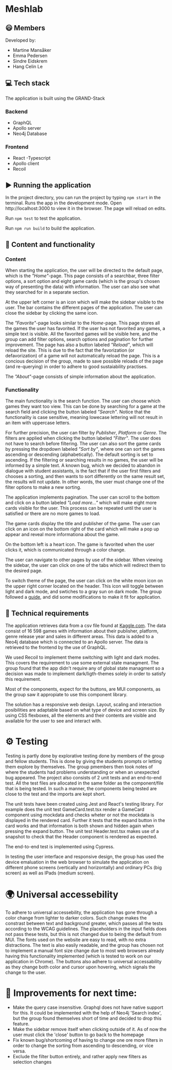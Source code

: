 # Meshlab

## 😃 Members

Developed by:

- Martine Mansåker
- Emma Pedersen
- Sindre Eidskrem
- Hang Celin Le

## :computer: Tech stack

The application is built using the GRAND-Stack

### Backend

- GraphQL
- Apollo server
- Neo4j Database

### Frontend

- React 
-Typescript
- Apollo client 
- Recoil

## :arrow_forward: Running the application

In the project directory, you can run the project by typing `npm start` in the terminal.
Runs the app in the development mode.
Open http://localhost:3000 to view it in the browser.
The page will reload on edits.

Run `npm test` to test the application.

Run `npm run build` to build the application.


## :page_with_curl: Content and functionality

### Content

When starting the application, the user will be directed to the default page, which is the *"Home"*-page. 
This page consists of a searchbar, three filter options, a sort option and eight game cards (which is the group's chosen way of presenting the data) with information. The user can also see what they searched for in a separate section.

At the upper left corner is an icon which will make the sidebar visible to the user. The bar contains the different pages of the application. The user can close the sidebar by clicking the same icon.

The *"Favorite"*-page looks similar to the *Home*-page. This page stores all the games the user has favorited. If the user has not favorited any games, a simple text is visible. All the favorited games will be visible here, and the group can add filter options, search options and pagination for further improvement. The page has also a button labeled *"Reload"*, which will reload the site. This is due to the fact that the favorization (or defavorization) of a game will not automatically reload the page. This is a concious decision of the group, made to save possible reloads of the page (and re-querying) in order to adhere to good sustaiability practises.

The *"About"*-page consists of simple information about the application. 

###  Functionality

The main functionality is the search function. The user can choose which games they want too view. This can be done by searching for a game at the search field and clicking the button labeled *"Search"*. Notice that the functionality is case sensitive, meaning lowecase lettering will not result in an item with uppercase letters. 

For further precision, the user can filter by *Publisher*, *Platform* or *Genre*. The filters are applied when clicking the button labeled *"Filter"*. The user does not have to search before filtering. The user can also sort the game cards by pressing the dropdown labeled *"Sort by"*, where one can sort the games ascending or descending (alphabetically). The default sorting is set to ascending. If the filtering or searching results in no games, the user will be informed by a simple text. A known bug, which we decided to abandon in dialogue with student assistants, is the fact that if the user first filters and chooses a sorting, and then wants to sort differently on the same result set, the results will not update. In other words, the user must change one of the filter options to make a new sorting.

The application implements pagination. The user can scroll to the bottom and click on a button labeled *"Load more..."* which will make eight more cards visible for the user. This process can be repeated until the user is satisfied or there are no more games to load. 

The game cards display the title and publisher of the game. The user can click on an icon on the bottom right of the card which will make a pop up appear and reveal more informationa about the game. 

On the bottom left is a heart icon. The game is favorited when the user clicks it, which is communicated through a color change. 

The user can navigate to other pages by use of the sidebar. When viewing the sidebar, the user can click on one of the tabs which will redirect them to the desired page. 


To switch theme of the page, the user can click on the white moon icon on the upper right corner located on the header. This icon will toggle between light and dark mode, and swtiches to a gray sun on dark mode. The group followed a [guide](https://dev.to/skinnypetethegiraffe/lightdark-mode-toggle-using-mui-and-recoil-ts-3bj0), and did some modifications to make it fit for application. 

## :wrench: Technical requirements

The application retrieves data from a csv file found at [Kaggle.com](https://www.kaggle.com/datasets/gregorut/videogamesales?resource=download). The data consist of 16 598 games with information about their publisher, platform, genre release year and sales in different areas. This data is added to a Neo4j database which is connected to an Apollo server. The data is retrieved to the frontend by the use of GraphQL. 
 
We used Recoil to implement theme switching with light and dark modes. This covers the requirement to use some external state managment. The group found that the app didn't require any of global state managment so a decision was made to implement dark/ligth-themes solely in order to satisfy this requirement.

Most of the components, expect for the buttons, are MUI components, as the group saw it appropiate to use this component library.

The solution has a responsive web design. Layout, scaling and interaction posibilities are adaptable based on what type of device and screen size. By using CSS flexboxes, all the elements and their contents are visible and available for the user to see and interact with.

# :gear: Testing

Testing is partly done by explorative testing done by members of the group and fellow students. This is done by giving the students prompts or letting them explore by themselves. The group pmembers then took notes of where the students had problems understanding or when an unexpected bug appeared. The project also consists of 2 unit tests and an end-to-end test. All the test files are allocated in the same folder as the component/file that is being tested. In such a manner, the components being tested are close to the test and the imports are kept short. 

The unit tests have been created using Jest and React's testing library. For example does the unit test GameCard.test.tsx render a GameCard component using mockdata and checks wheter or not the mockdata is displayed in the rendered card. Further it tests that the expand button in the card works and that information is both shown and hidden again when pressing the expand button. The unit test Header.test.tsx makes use of a snapshot to check that the Header component is rendered as expected. 

The end-to-end test is implemented using Cypress. 

In testing the user interface and responsive design, the group has used the device emaluation in the web browser to simulate the application on different phone screens (vertically and horizontally) and ordinary PCs (big screen) as well as IPads (medium screen).

# :earth_africa: Universal accessebility

To adhere to universal accessebility, the application has gone through a color change from lighter to darker colors. Such change makes the constrast between text and background greater, which passes all the tests according to the WCAG guidelines. The placeholders in the input fields does not pass these tests, but this is not changed due to being the default from MUI. The fonts used on the website are easy to read, with no extra distractions. The text is also easily readable, and the group has chosen not to implement a manual font size change due to most web browsers already having this functionality implemented (which is tested to work on our application in Chrome). The buttons also adhere to universal accessability as they change both color and cursor upon hovering, which signals the change to the user. 

# :pushpin: Improvements for next time:

- Make the query case insensitive. Graphql does not have native support for this. It could be implemented with the help of Neo4j 'Search index', but the group found themselves short of time and decided to drop this feature.
- Make the sidebar remove itself when clicking outside of it. As of now the user must click the 'close' button to go back to the homepage
- Fix known bug/shortcoming of having to change one ore more filters in order to change the sorting from ascending to descending, or vice versa.
- Exclude the filter button entirely, and rather apply new filters as selection changes

